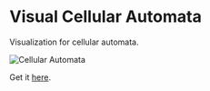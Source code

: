 Visual Cellular Automata
========================

Visualization for cellular automata.

![Cellular Automata](https://tbrindus.ca/assets/Visual-Cellular-Automata.png)

Get it [here](https://ci.tbrindus.ca/job/Visual%20Cellular%20Automata/).
